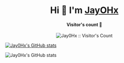 <div align="center">
<h1 align="center">Hi 👋 I'm <a href="https://discord.com/users/1044741314094317638" target="blank">
JayOHx</a></h1>
</div>

<h4 align="center">Visitor's count 👀</h4>
<p align="center"><img src="https://profile-counter.glitch.me/{Jay0Hx}/count.svg" alt="Jay0Hx :: Visitor's Count" /></p>

[![Jay0Hx's GitHub stats](https://github-readme-stats.vercel.app/api?username=Jay0Hx)](https://github.com/Jay0Hx/github-readme-stats)

![Jay0Hx's GitHub stats](https://github-readme-stats.vercel.app/api?username=Jay0Hx&show_icons=true)
